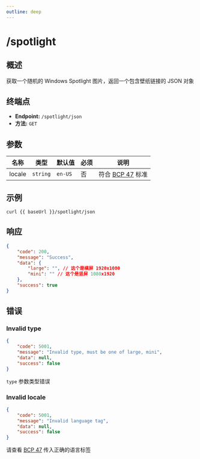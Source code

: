 ```yaml
---
outline: deep
---
```


<script setup>
import { baseUrl } from '../baseurl'
</script>

<style>
th {
  white-space: nowrap;
}
</style>

# /spotlight

## 概述

获取一个随机的 Windows Spotlight 图片，返回一个包含壁纸链接的 JSON 对象

## 终端点

- **Endpoint:** `/spotlight/json`
- **方法:** `GET`

## 参数

| 名称   | 类型     | 默认值  | 必须 | 说明                                                                |
| ------ | -------- | ------- | ---- | ------------------------------------------------------------------- |
| locale | `string` | `en-US` | 否   | 符合 [BCP 47](https://en.wikipedia.org/wiki/IETF_language_tag) 标准 |

## 示例

```bash-vue
curl {{ baseUrl }}/spotlight/json
```

## 响应

```json
{
    "code": 200,
    "message": "Success",
    "data": {
        "large": "", // 这个是横屏 1920x1080
        "mini": "" // 这个是竖屏 1080x1920
    },
    "success": true
}
```

## 错误

### Invalid type

```json
{  
    "code": 5001,
    "message": "Invalid type, must be one of large, mini",
    "data": null,
    "success": false
}
```

`type` 参数类型错误

### Invalid locale

```json
{
    "code": 5001,
    "message": "Invalid language tag",
    "data": null,
    "success": false
}
```

请查看 [BCP 47](https://en.wikipedia.org/wiki/IETF_language_tag) 传入正确的语言标签
